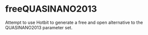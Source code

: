 # freeQUASINANO2013
Attempt to use Hotbit to generate a free and open alternative to the QUASINANO2013 parameter set.
